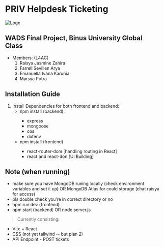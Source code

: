 # PRIV Helpdesk Ticketing
![Logo](assetsORimages/PRIVLogo.png)
## WADS Final Project, Binus University Global Class
- Members: (L4AC)
  1)  Raisya Jasmine Zahira
  2)  Farrell Sevillen Arya
  3)  Emanuella Ivana Karunia
  4)  Marsya Putra 

 ## Installation Guide 
 1) Install Dependencies for both frontend and backend:
    - npm install (backend):
      >
        - express
        - mongoose
        - cos
        - dotenv
    - npm install (frontend)
      >
        - react-router-dom [handling routing in React]
        - react and react-don [UI Building]

  ## Note (when running)  
  - make sure you have MongoDB runing locally (check environment variables and set it up)
      OR MongoDB Atlas for could storage (chat raisya for access)
  - pls double check you're in correct directory or no
  - npm run dev (frontend)
  - npm start (backend) OR node server.js
    
  > Currently consisting:
- Vite + React
- CSS (not yet tailwind -- but plan 2)
- API Endpoint - POST tickets
  
